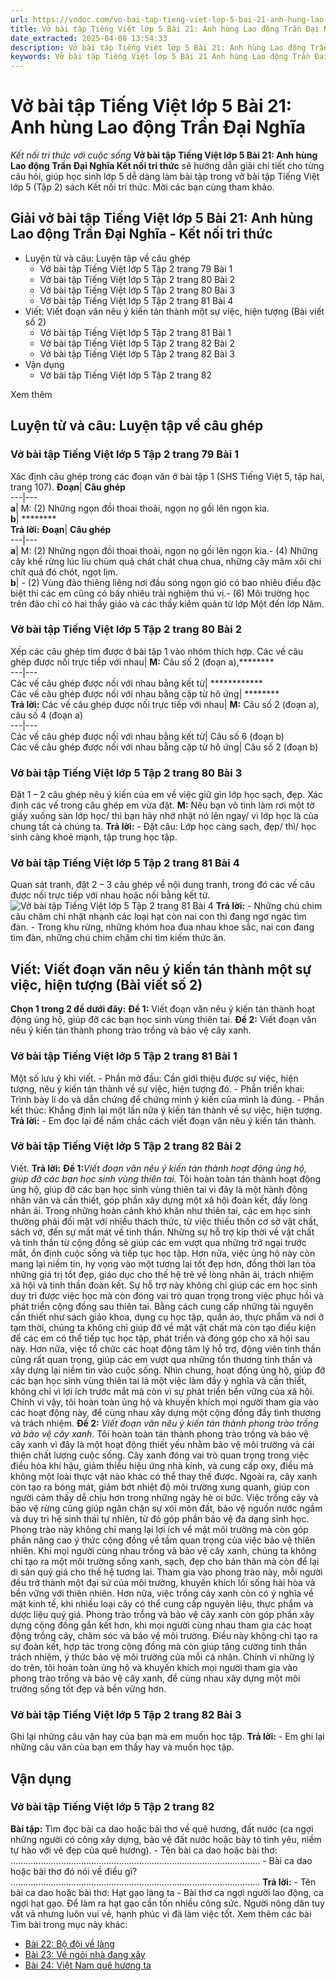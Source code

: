 ```yaml
---
url: https://vndoc.com/vo-bai-tap-tieng-viet-lop-5-bai-21-anh-hung-lao-dong-tran-dai-nghia-339848
title: Vở bài tập Tiếng Việt lớp 5 Bài 21: Anh hùng Lao động Trần Đại Nghĩa - Kết nối tri thức với cuộc sống - VnDoc.com
date_extracted: 2025-04-08 13:54:33
description: Vở bài tập Tiếng Việt lớp 5 Bài 21: Anh hùng Lao động Trần Đại Nghĩa Kết nối tri thức được biên soạn nhằm giúp các em HS nhanh chóng hiểu bài và đạt kết quả tốt trong học tập môn Tiếng Việt lớp 5 sách Kết nối tri thức mới.
keywords: Vở bài tập Tiếng Việt lớp 5 Bài 21 Anh hùng Lao động Trần Đại Nghĩa,giải vở bài tập tiếng việt 5 kết nối bài 21 tập 2,giải vbt tiếng tiếng 5 kết nối trang 79 tập 2,giải vbt tiếng việt 5 kết nối Anh hùng Lao động Trần Đại Nghĩa,vbt tiếng việt 5 kết nối tập 2,bài 21 Anh hùng Lao động Trần Đại Nghĩa
---
```


# Vở bài tập Tiếng Việt lớp 5 Bài 21: Anh hùng Lao động Trần Đại Nghĩa
 _Kết nối tri thức với cuộc sống_
**Vở bài tập Tiếng Việt lớp 5 Bài 21: Anh hùng Lao động Trần Đại Nghĩa Kết nối tri thức** sẽ hướng dẫn giải chi tiết cho từng câu hỏi, giúp học sinh lớp 5 dễ dàng làm bài tập trong vở bài tập Tiếng Việt lớp 5 \(Tập 2\)  sách Kết nối tri thức. Mời các bạn cùng tham khảo.
## Giải vở bài tập Tiếng Việt lớp 5 Bài 21: Anh hùng Lao động Trần Đại Nghĩa - Kết nối tri thức
  * Luyện từ và câu: Luyện tập về câu ghép
    * Vở bài tập Tiếng Việt lớp 5 Tập 2 trang 79 Bài 1
    * Vở bài tập Tiếng Việt lớp 5 Tập 2 trang 80 Bài 2
    * Vở bài tập Tiếng Việt lớp 5 Tập 2 trang 80 Bài 3
    * Vở bài tập Tiếng Việt lớp 5 Tập 2 trang 81 Bài 4
  * Viết: Viết đoạn văn nêu ý kiến tán thành một sự việc, hiện tượng \(Bài viết số 2\)
    * Vở bài tập Tiếng Việt lớp 5 Tập 2 trang 81 Bài 1
    * Vở bài tập Tiếng Việt lớp 5 Tập 2 trang 82 Bài 2
    * Vở bài tập Tiếng Việt lớp 5 Tập 2 trang 82 Bài 3
  * Vận dụng
    * Vở bài tập Tiếng Việt lớp 5 Tập 2 trang 82

Xem thêm
## Luyện từ và câu: Luyện tập về câu ghép
### Vở bài tập Tiếng Việt lớp 5 Tập 2 trang 79 Bài 1
Xác định câu ghép trong các đoạn văn ở bài tập 1 \(SHS Tiếng Việt 5, tập hai, trang 107\).
**Đoạn**| **Câu ghép**  
---|---  
**a**|  M: \(2\) Những ngọn đồi thoai thoải, ngọn nọ gối lên ngọn kia.  
**b**| ********  
**Trả lời:**
**Đoạn**| **Câu ghép**  
---|---  
**a**|  M: \(2\) Những ngọn đồi thoai thoải, ngọn nọ gối lên ngọn kia.\- \(4\) Những cây khế rừng lúc lỉu chùm quả chát chát chua chua, những cây mâm xôi chi chít quả đó chót, ngọt lịm.  
**b**|  \- \(2\) Vùng đảo thiêng liêng nơi đầu sóng ngọn gió có bao nhiêu điều đặc biệt thì các em cũng có bấy nhiêu trải nghiệm thú vị.\- \(6\) Môi trường học trên đảo chỉ có hai thầy giáo và các thầy kiêm quản từ lớp Một đến lớp Năm.  
### Vở bài tập Tiếng Việt lớp 5 Tập 2 trang 80 Bài 2
Xếp các câu ghép tìm được ở bài tập 1 vào nhóm thích hợp.
Các vế câu ghép được nối trực tiếp với nhau| **M:** Câu số 2 \(đoạn a\),********  
---|---  
Các vế câu ghép được nối với nhau bằng kết từ| ************  
Các vế câu ghép được nối với nhau bằng cặp từ hô ứng| ********  
**Trả lời:**
Các vế câu ghép được nối trực tiếp với nhau| **M:** Câu số 2 \(đoạn a\), câu số 4 \(đoạn a\)  
---|---  
Các vế câu ghép được nối với nhau bằng kết từ| Câu số 6 \(đoạn b\)  
Các vế câu ghép được nối với nhau bằng cặp từ hô ứng| Câu số 2 \(đoạn b\)  
### Vở bài tập Tiếng Việt lớp 5 Tập 2 trang 80 Bài 3
Đặt 1 – 2 câu ghép nêu ý kiến của em về việc giữ gìn lớp học sạch, đẹp. Xác định các vế trong câu ghép em vừa đặt.
**M:** Nếu bạn vô tình làm rơi một tờ giấy xuống sàn lớp học/ thì bạn hãy nhớ nhặt nó lên ngay/ vì lớp học là của chung tất cả chúng ta.
**Trả lời:**
\- Đặt câu: Lớp học càng sạch, đẹp/ thì/ học sinh càng khoẻ mạnh, tập trung học tập.
### Vở bài tập Tiếng Việt lớp 5 Tập 2 trang 81 Bài 4
Quan sát tranh, đặt 2 – 3 câu ghép về nội dung tranh, trong đó các vế câu được nối trực tiếp với nhau hoặc nối bằng kết từ.
![Vở bài tập Tiếng Việt lớp 5 Tập 2 trang 81 Bài 4](https://i.vdoc.vn/data/image/2025/04/01/vbt-tv5-kntt-bai-21-anh-hung-lao-dong-tran-dai-nghia-1.jpg)
**Trả lời:**
\- Những chú chim câu chăm chỉ nhặt nhạnh các loại hạt còn nai con thì đang ngơ ngác tìm đàn.
\- Trong khu rừng, những khóm hoa đua nhau khoe sắc, nai con đang tìm đàn, những chú chim chăm chỉ tìm kiếm thức ăn.
## Viết: Viết đoạn văn nêu ý kiến tán thành một sự việc, hiện tượng \(Bài viết số 2\)
**Chọn 1 trong 2 đề dưới đây:**
**Đề 1:** Viết đoạn văn nêu ý kiến tán thành hoạt động ủng hộ, giúp đỡ các bạn học sinh vùng thiên tai.
**Đề 2:** Viết đoạn văn nêu ý kiến tán thành phong trào trồng và bảo vệ cây xanh.
### Vở bài tập Tiếng Việt lớp 5 Tập 2 trang 81 Bài 1
Một số lưu ý khi viết.
\- Phần mở đầu: Cần giới thiệu được sự việc, hiện tượng, nêu ý kiến tán thành về sự việc, hiện tượng đó.
\- Phần triển khai: Trình bày lí do và dẫn chứng để chứng minh ý kiến của mình là đúng.
\- Phần kết thúc: Khẳng định lại một lần nữa ý kiến tán thành về sự việc, hiện tượng.
**Trả lời:**
\- Em đọc lại để nắm chắc cách viết đoạn văn nêu ý kiến tán thành.
### Vở bài tập Tiếng Việt lớp 5 Tập 2 trang 82 Bài 2
Viết.
**Trả lời:**
**Đề 1:**_Viết đoạn văn nêu ý kiến tán thành hoạt động ủng hộ, giúp đỡ các bạn học sinh vùng thiên tai._
Tôi hoàn toàn tán thành hoạt động ủng hộ, giúp đỡ các bạn học sinh vùng thiên tai vì đây là một hành động nhân văn và cần thiết, góp phần xây dựng một xã hội đoàn kết, đầy lòng nhân ái. Trong những hoàn cảnh khó khăn như thiên tai, các em học sinh thường phải đối mặt với nhiều thách thức, từ việc thiếu thốn cơ sở vật chất,  sách vở, đến sự mất mát về tinh thần. Những sự hỗ trợ kịp thời về vật chất và tinh thần từ cộng đồng sẽ giúp các em vượt qua những trở ngại trước mắt, ổn định cuộc sống và tiếp tục học tập. Hơn nữa, việc ủng hộ này còn mang lại niềm tin, hy vọng vào một tương lai tốt đẹp hơn, đồng thời lan tỏa những giá trị tốt đẹp, giáo dục cho thế hệ trẻ về lòng nhân ái, trách nhiệm xã hội và tinh thần đoàn kết. Sự hỗ trợ này không chỉ giúp các em học sinh duy trì được việc học mà còn đóng vai trò quan trọng trong việc phục hồi và phát triển cộng đồng sau thiên tai. Bằng cách cung cấp những tài nguyên cần thiết như sách giáo khoa, dụng cụ học tập, quần áo, thực phẩm và nơi ở tạm thời, chúng ta không chỉ giúp đỡ về mặt vật chất mà còn tạo điều kiện để các em có thể tiếp tục học tập, phát triển và đóng góp cho xã hội sau này. Hơn nữa, việc tổ chức các hoạt động tâm lý hỗ trợ, động viên tinh thần cũng rất quan trọng, giúp các em vượt qua những tổn thương tinh thần và xây dựng lại niềm tin vào cuộc sống. Nhìn chung, hoạt động ủng hộ, giúp đỡ các bạn học sinh vùng thiên tai là một việc làm đầy ý nghĩa và cần thiết, không chỉ vì lợi ích trước mắt mà còn vì sự phát triển bền vững của xã hội. Chính vì vậy, tôi hoàn toàn ủng hộ và khuyến khích mọi người tham gia vào các hoạt động này, để cùng nhau xây dựng một cộng đồng đầy tình thương và trách nhiệm.
**Đề 2:** _Viết đoạn văn nêu ý kiến tán thành phong trào trồng và bảo vệ cây xanh._
Tôi hoàn toàn tán thành phong trào trồng và bảo vệ cây xanh vì đây là một hoạt động thiết yếu nhằm bảo vệ môi trường và cải thiện chất lượng cuộc sống. Cây xanh đóng vai trò quan trọng trong việc điều hòa khí hậu, giảm thiểu hiệu ứng nhà kính, và cung cấp oxy, điều mà không một loài thực vật nào khác có thể thay thế được. Ngoài ra, cây xanh còn tạo ra bóng mát, giảm bớt nhiệt độ môi trường xung quanh, giúp con người cảm thấy dễ chịu hơn trong những ngày hè oi bức. Việc trồng cây và bảo vệ rừng cũng giúp ngăn chặn sự xói mòn đất, bảo vệ nguồn nước ngầm và duy trì hệ sinh thái tự nhiên, từ đó góp phần bảo vệ đa dạng sinh học. Phong trào này không chỉ mang lại lợi ích về mặt môi trường mà còn góp phần nâng cao ý thức cộng đồng về tầm quan trọng của việc bảo vệ thiên nhiên. Khi mọi người cùng nhau trồng và bảo vệ cây xanh, chúng ta không chỉ tạo ra một môi trường sống xanh, sạch, đẹp cho bản thân mà còn để lại di sản quý giá cho thế hệ tương lai. Tham gia vào phong trào này, mỗi người đều trở thành một đại sứ của môi trường, khuyến khích lối sống hài hòa và bền vững với thiên nhiên. Hơn nữa, việc trồng cây xanh còn có ý nghĩa về mặt kinh tế, khi nhiều loại cây có thể cung cấp nguyên liệu, thực phẩm và dược liệu quý giá. Phong trào trồng và bảo vệ cây xanh còn góp phần xây dựng cộng đồng gắn kết hơn, khi mọi người cùng nhau tham gia các hoạt động trồng cây, chăm sóc và bảo vệ môi trường. Điều này không chỉ tạo ra sự đoàn kết, hợp tác trong cộng đồng mà còn giúp tăng cường tinh thần trách nhiệm, ý thức bảo vệ môi trường của mỗi cá nhân. Chính vì những lý do trên, tôi hoàn toàn ủng hộ và khuyến khích mọi người tham gia vào phong trào trồng và bảo vệ cây xanh, để cùng nhau xây dựng một môi trường sống tốt đẹp và bền vững hơn.
### Vở bài tập Tiếng Việt lớp 5 Tập 2 trang 82 Bài 3
Ghi lại những câu văn hay của bạn mà em muốn học tập.
**Trả lời:**
\- Em ghi lại những câu văn của bạn em thấy hay và muốn học tập.
## Vận dụng
### Vở bài tập Tiếng Việt lớp 5 Tập 2 trang 82
**Bài tập:** Tìm đọc bài ca dao hoặc bài thơ về quê hương, đất nước \(ca ngợi những người có công xây dựng, bảo vệ đất nước hoặc bày tỏ tình yêu, niềm tự hào với vẻ đẹp của quê hương\).
\- Tên bài ca dao hoặc bài thơ:
...................................................................................................
\- Bài ca dao hoặc bài thơ đó nói về điều gì?
...................................................................................................
**Trả lời:**
\- Tên bài ca dao hoặc bài thơ: Hạt gạo làng ta
\- Bài thơ ca ngợi người lao động, ca ngợi hạt gạo. Để làm ra hạt gạo cần tốn nhiều công sức. Người nông dân tuy vất vả nhưng luôn vui vẻ, hạnh phúc vì đã làm việc tốt.
Xem thêm các bài Tìm bài trong mục này khác:
  * [Bài 22: Bộ đội về làng](</vo-bai-tap-tieng-viet-lop-5-bai-22-bo-doi-ve-lang-339852>)
  * [Bài 23: Về ngôi nhà đang xây](</vo-bai-tap-tieng-viet-lop-5-bai-23-ve-ngoi-nha-dang-xay-339853>)
  * [Bài 24: Việt Nam quê hương ta](</vo-bai-tap-tieng-viet-lop-5-bai-24-viet-nam-que-huong-ta-339854>)

